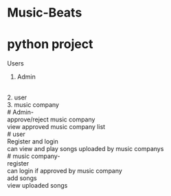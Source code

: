 # Music-Beats

# python project

Users

 1. Admin
<br>
 2. user
 <br>
 3. music company
<br>
# Admin- 
<br>
approve/reject music company
<br>
view approved music company list
<br>
# user
<br>
Register and login 
<br>
can view and play songs uploaded by music companys
<br>
# music company- 
<br>
register
<br>
can login if approved by music company
<br>
add songs 
<br>
view uploaded songs
   

